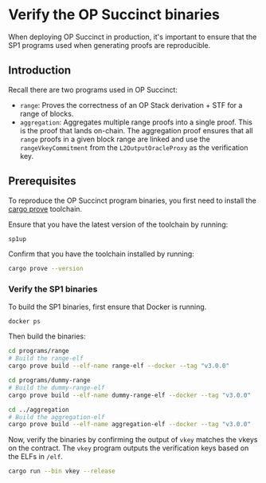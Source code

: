 # Verify the OP Succinct binaries

When deploying OP Succinct in production, it's important to ensure that the SP1 programs used when generating proofs are reproducible.

## Introduction

Recall there are two programs used in OP Succinct:
- `range`: Proves the correctness of an OP Stack derivation + STF for a range of blocks.
- `aggregation`: Aggregates multiple range proofs into a single proof. This is the proof that lands on-chain. The aggregation proof ensures that all `range` proofs in a given block range are linked and use the `rangeVkeyCommitment` from the `L2OutputOracleProxy` as the verification key.

## Prerequisites

To reproduce the OP Succinct program binaries, you first need to install the [cargo prove](https://docs.succinct.xyz/getting-started/install.html#option-1-prebuilt-binaries-recommended) toolchain.

Ensure that you have the latest version of the toolchain by running:

```bash
sp1up
```

Confirm that you have the toolchain installed by running:

```bash
cargo prove --version
```

### Verify the SP1 binaries

To build the SP1 binaries, first ensure that Docker is running.

```bash
docker ps
```

Then build the binaries:

```bash
cd programs/range
# Build the range-elf
cargo prove build --elf-name range-elf --docker --tag "v3.0.0"

cd programs/dummy-range
# Build the dummy-range-elf
cargo prove build --elf-name dummy-range-elf --docker --tag "v3.0.0"

cd ../aggregation
# Build the aggregation-elf
cargo prove build --elf-name aggregation-elf --docker --tag "v3.0.0"
```

Now, verify the binaries by confirming the output of `vkey` matches the vkeys on the contract. The `vkey` program outputs the verification keys
based on the ELFs in `/elf`.

```bash
cargo run --bin vkey --release
```
